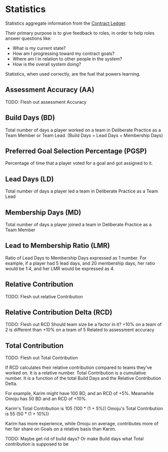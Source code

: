 # Statistics

Statistics aggregate information from the [Contract Ledger](game-objects.md).

Their primary purpose is to give feedback to roles, in order to help roles answer questions like:

- What is my current state?
- How am I progressing toward my contract goals?
- Where am I in relation to other people in the system?
- How is the overall system doing?

Statistics, when used correctly, are the fuel that powers learning.

## Assessment Accuracy (AA)

TODO: Flesh out assessment Accuracy

## Build Days (BD)

Total number of days a player worked on a team in Deliberate Practice as a Team Member or Team Lead. (Build Days = Lead Days + Membership Days)

## Preferred Goal Selection Percentage (PGSP)

Percentage of time that a player voted for a goal and got assigned to it.

## Lead Days (LD)

Total number of days a player led a team in Deliberate Practice as a Team Lead

## Membership Days (MD)

Total number of days a player joined a team in Deliberate Practice as a Team Member

## Lead to Membership Ratio (LMR)

Ratio of Lead Days to Membership Days expressed as 1 number.
For example, if a player had 5 lead days, and 20 membership days, her ratio would be 1:4, and her LMR would be expressed as 4.

## Relative Contribution

TODO: Flesh out relative Contribution

## Relative Contribution Delta (RCD)

TODO: Flesh out RCD
Should team size be a factor in it? +10% on a team of 2 is different than +10% on a team of 5
Related to assessment accuracy

## Total Contribution

TODO: Flesh out Total Contribution

If RCD calculates their relative contribution compared to teams they've worked on. It is a relative number.
Total Contribution is a cumulative number. It is a function of the total Build Days and the Relative Contribution Delta.

For example, Karim might have 100 BD, and an RCD of +5%. Meanwhile Omoju has 50 BD and an RCD of +10%.

Karim's Total Contribution is 105 (100 * (1 + 5%))
Omoju's Total Contribution is 55 (50 * (1 + 10%))

Karim has more experience, while Omoju on average, contributes more of her fair share on Goals on a relative basis than Karim.


TODO: Maybe get rid of build days? Or make Build days what Total contribution is supposed to be

